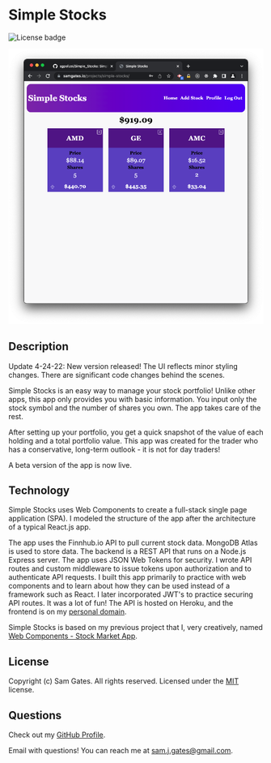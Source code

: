 # Simple Stocks

![License badge](https://img.shields.io/badge/license-MIT-green)

![Screenshot](/readme/screen1.png)

## Description

Update 4-24-22: New version released! The UI reflects minor styling changes. There are significant code changes behind the scenes.

Simple Stocks is an easy way to manage your stock portfolio! Unlike other apps, this app only provides you with basic information. You input only the stock symbol and the number of shares you own. The app takes care of the rest.

After setting up your portfolio, you get a quick snapshot of the value of each holding and a total portfolio value. This app was created for the trader who has a conservative, long-term outlook - it is not for day traders!

A beta version of the app is now live.

## Technology

Simple Stocks uses Web Components to create a full-stack single page application (SPA). I modeled the structure of the app after the architecture of a typical React.js app.

The app uses the Finnhub.io API to pull current stock data. MongoDB Atlas is used to store data. The backend is a REST API that runs on a Node.js Express server. The app uses JSON Web Tokens for security. I wrote API routes and custom middleware to issue tokens upon authorization and to authenticate API requests. I built this app primarily to practice with web components and to learn about how they can be used instead of a framework such as React. I later incorporated JWT's to practice securing API routes. It was a lot of fun! The API is hosted on Heroku, and the frontend is on my [personal domain](https://samgates.io/projects/simple-stocks/).

Simple Stocks is based on my previous project that I, very creatively, named [Web Components - Stock Market App](https://github.com/sg0703/Web_Components).

## License

Copyright (c) Sam Gates. All rights reserved.
Licensed under the [MIT](https://opensource.org/licenses/MIT) license.

## Questions

Check out my [GitHub Profile](https://github.com/sg0703).

Email with questions! You can reach me at sam.j.gates@gmail.com.
